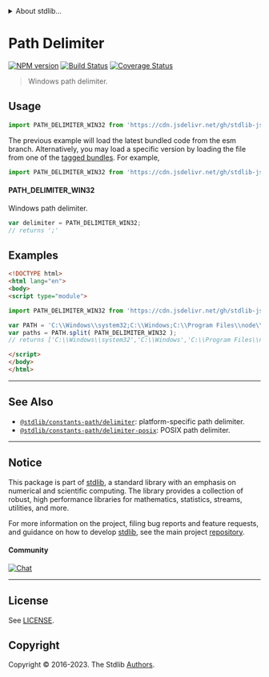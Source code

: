 <!--

@license Apache-2.0

Copyright (c) 2018 The Stdlib Authors.

Licensed under the Apache License, Version 2.0 (the "License");
you may not use this file except in compliance with the License.
You may obtain a copy of the License at

   http://www.apache.org/licenses/LICENSE-2.0

Unless required by applicable law or agreed to in writing, software
distributed under the License is distributed on an "AS IS" BASIS,
WITHOUT WARRANTIES OR CONDITIONS OF ANY KIND, either express or implied.
See the License for the specific language governing permissions and
limitations under the License.

-->


<details>
  <summary>
    About stdlib...
  </summary>
  <p>We believe in a future in which the web is a preferred environment for numerical computation. To help realize this future, we've built stdlib. stdlib is a standard library, with an emphasis on numerical and scientific computation, written in JavaScript (and C) for execution in browsers and in Node.js.</p>
  <p>The library is fully decomposable, being architected in such a way that you can swap out and mix and match APIs and functionality to cater to your exact preferences and use cases.</p>
  <p>When you use stdlib, you can be absolutely certain that you are using the most thorough, rigorous, well-written, studied, documented, tested, measured, and high-quality code out there.</p>
  <p>To join us in bringing numerical computing to the web, get started by checking us out on <a href="https://github.com/stdlib-js/stdlib">GitHub</a>, and please consider <a href="https://opencollective.com/stdlib">financially supporting stdlib</a>. We greatly appreciate your continued support!</p>
</details>

# Path Delimiter

[![NPM version][npm-image]][npm-url] [![Build Status][test-image]][test-url] [![Coverage Status][coverage-image]][coverage-url] <!-- [![dependencies][dependencies-image]][dependencies-url] -->

> Windows path delimiter.



<section class="usage">

## Usage

```javascript
import PATH_DELIMITER_WIN32 from 'https://cdn.jsdelivr.net/gh/stdlib-js/constants-path-delimiter-win32@esm/index.mjs';
```
The previous example will load the latest bundled code from the esm branch. Alternatively, you may load a specific version by loading the file from one of the [tagged bundles](https://github.com/stdlib-js/constants-path-delimiter-win32/tags). For example,

```javascript
import PATH_DELIMITER_WIN32 from 'https://cdn.jsdelivr.net/gh/stdlib-js/constants-path-delimiter-win32@v0.1.1-esm/index.mjs';
```

#### PATH_DELIMITER_WIN32

Windows path delimiter.

```javascript
var delimiter = PATH_DELIMITER_WIN32;
// returns ';'
```

</section>

<!-- /.usage -->

<section class="examples">

## Examples

<!-- eslint no-undef: "error" -->

```html
<!DOCTYPE html>
<html lang="en">
<body>
<script type="module">

import PATH_DELIMITER_WIN32 from 'https://cdn.jsdelivr.net/gh/stdlib-js/constants-path-delimiter-win32@esm/index.mjs';

var PATH = 'C:\\Windows\\system32;C:\\Windows;C:\\Program Files\\node\\';
var paths = PATH.split( PATH_DELIMITER_WIN32 );
// returns ['C:\\Windows\\system32','C:\\Windows','C:\\Program Files\\node\\']

</script>
</body>
</html>
```

</section>

<!-- /.examples -->

<!-- Section for related `stdlib` packages. Do not manually edit this section, as it is automatically populated. -->

<section class="related">

* * *

## See Also

-   <span class="package-name">[`@stdlib/constants-path/delimiter`][@stdlib/constants/path/delimiter]</span><span class="delimiter">: </span><span class="description">platform-specific path delimiter.</span>
-   <span class="package-name">[`@stdlib/constants-path/delimiter-posix`][@stdlib/constants/path/delimiter-posix]</span><span class="delimiter">: </span><span class="description">POSIX path delimiter.</span>

</section>

<!-- /.related -->

<!-- Section for all links. Make sure to keep an empty line after the `section` element and another before the `/section` close. -->


<section class="main-repo" >

* * *

## Notice

This package is part of [stdlib][stdlib], a standard library with an emphasis on numerical and scientific computing. The library provides a collection of robust, high performance libraries for mathematics, statistics, streams, utilities, and more.

For more information on the project, filing bug reports and feature requests, and guidance on how to develop [stdlib][stdlib], see the main project [repository][stdlib].

#### Community

[![Chat][chat-image]][chat-url]

---

## License

See [LICENSE][stdlib-license].


## Copyright

Copyright &copy; 2016-2023. The Stdlib [Authors][stdlib-authors].

</section>

<!-- /.stdlib -->

<!-- Section for all links. Make sure to keep an empty line after the `section` element and another before the `/section` close. -->

<section class="links">

[npm-image]: http://img.shields.io/npm/v/@stdlib/constants-path-delimiter-win32.svg
[npm-url]: https://npmjs.org/package/@stdlib/constants-path-delimiter-win32

[test-image]: https://github.com/stdlib-js/constants-path-delimiter-win32/actions/workflows/test.yml/badge.svg?branch=v0.1.1
[test-url]: https://github.com/stdlib-js/constants-path-delimiter-win32/actions/workflows/test.yml?query=branch:v0.1.1

[coverage-image]: https://img.shields.io/codecov/c/github/stdlib-js/constants-path-delimiter-win32/main.svg
[coverage-url]: https://codecov.io/github/stdlib-js/constants-path-delimiter-win32?branch=main

<!--

[dependencies-image]: https://img.shields.io/david/stdlib-js/constants-path-delimiter-win32.svg
[dependencies-url]: https://david-dm.org/stdlib-js/constants-path-delimiter-win32/main

-->

[chat-image]: https://img.shields.io/gitter/room/stdlib-js/stdlib.svg
[chat-url]: https://app.gitter.im/#/room/#stdlib-js_stdlib:gitter.im

[stdlib]: https://github.com/stdlib-js/stdlib

[stdlib-authors]: https://github.com/stdlib-js/stdlib/graphs/contributors

[umd]: https://github.com/umdjs/umd
[es-module]: https://developer.mozilla.org/en-US/docs/Web/JavaScript/Guide/Modules

[deno-url]: https://github.com/stdlib-js/constants-path-delimiter-win32/tree/deno
[umd-url]: https://github.com/stdlib-js/constants-path-delimiter-win32/tree/umd
[esm-url]: https://github.com/stdlib-js/constants-path-delimiter-win32/tree/esm
[branches-url]: https://github.com/stdlib-js/constants-path-delimiter-win32/blob/main/branches.md

[stdlib-license]: https://raw.githubusercontent.com/stdlib-js/constants-path-delimiter-win32/main/LICENSE

<!-- <related-links> -->

[@stdlib/constants/path/delimiter]: https://github.com/stdlib-js/constants-path-delimiter/tree/esm

[@stdlib/constants/path/delimiter-posix]: https://github.com/stdlib-js/constants-path-delimiter-posix/tree/esm

<!-- </related-links> -->

</section>

<!-- /.links -->
